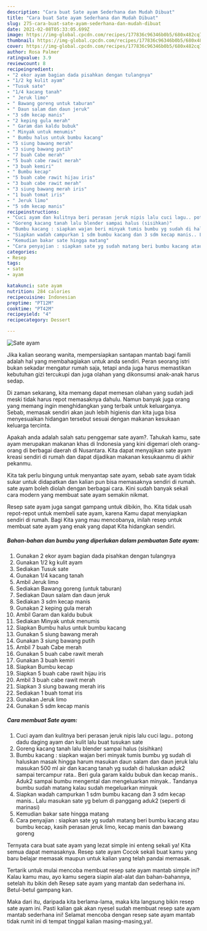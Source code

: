 ```yaml
---
description: "Cara buat Sate ayam Sederhana dan Mudah Dibuat"
title: "Cara buat Sate ayam Sederhana dan Mudah Dibuat"
slug: 275-cara-buat-sate-ayam-sederhana-dan-mudah-dibuat
date: 2021-02-08T05:33:05.699Z
image: https://img-global.cpcdn.com/recipes/177836c96346b0b5/680x482cq70/sate-ayam-foto-resep-utama.jpg
thumbnail: https://img-global.cpcdn.com/recipes/177836c96346b0b5/680x482cq70/sate-ayam-foto-resep-utama.jpg
cover: https://img-global.cpcdn.com/recipes/177836c96346b0b5/680x482cq70/sate-ayam-foto-resep-utama.jpg
author: Rosa Palmer
ratingvalue: 3.9
reviewcount: 8
recipeingredient:
- "2 ekor ayam bagian dada pisahkan dengan tulangnya"
- "1/2 kg kulit ayam"
- "Tusuk sate"
- "1/4 kacang tanah"
- " Jeruk limo"
- " Bawang goreng untuk taburan"
- " Daun salam dan daun jeruk"
- "3 sdm kecap manis"
- "2 keping gula merah"
- " Garam dan kaldu bubuk"
- " Minyak untuk menumis"
- " Bumbu halus untuk bumbu kacang"
- "5 siung bawang merah"
- "3 siung bawang putih"
- "7 buah Cabe merah"
- "5 buah cabe rawit merah"
- "3 buah kemiri"
- " Bumbu kecap"
- "5 buah cabe rawit hijau iris"
- "3 buah cabe rawit merah"
- "3 siung bawang merah iris"
- "1 buah tomat iris"
- " Jeruk limo"
- "5 sdm kecap manis"
recipeinstructions:
- "Cuci ayam dan kulitnya beri perasan jeruk nipis lalu cuci lagu.. potong dadu daging ayam dan kulit lalu buat tusukan sate"
- "Goreng kacang tanah lalu blender sampai halus (sisihkan)"
- "Bumbu kacang : siapkan wajan beri minyak tumis bumbu yg sudah di haluskan masak hingga harum masukan daun salam dan daun jeruk lalu masukan 500 ml air dan kacang tanah yg sudah di haluskan aduk2 sampai tercampur rata.. Beri gula garam kaldu bubuk dan kecap manis.. Aduk2 sampai bumbu mengental dan mengeluarkan minyak.. Tandanya bumbu sudah matang kalau sudah megeluarkan minyak"
- "Siapkan wadah campurkan 1 sdm bumbu kacang dan 3 sdm kecap manis.. Lalu masukan sate yg belum di panggang aduk2 (seperti di marinasi)"
- "Kemudian bakar sate hingga matang"
- "Cara penyajian : siapkan sate yg sudah matang beri bumbu kacang atau bumbu kecap, kasih perasan jeruk limo, kecap manis dan bawang goreng"
categories:
- Resep
tags:
- sate
- ayam

katakunci: sate ayam 
nutrition: 284 calories
recipecuisine: Indonesian
preptime: "PT12M"
cooktime: "PT42M"
recipeyield: "4"
recipecategory: Dessert

---
```



![Sate ayam](https://img-global.cpcdn.com/recipes/177836c96346b0b5/680x482cq70/sate-ayam-foto-resep-utama.jpg)

Jika kalian seorang wanita, mempersiapkan santapan mantab bagi famili adalah hal yang membahagiakan untuk anda sendiri. Peran seorang istri bukan sekadar mengatur rumah saja, tetapi anda juga harus memastikan kebutuhan gizi tercukupi dan juga olahan yang dikonsumsi anak-anak harus sedap.

Di zaman  sekarang, kita memang dapat memesan olahan yang sudah jadi meski tidak harus repot memasaknya dahulu. Namun banyak juga orang yang memang ingin menghidangkan yang terbaik untuk keluarganya. Sebab, memasak sendiri akan jauh lebih higienis dan kita juga bisa menyesuaikan hidangan tersebut sesuai dengan makanan kesukaan keluarga tercinta. 



Apakah anda adalah salah satu penggemar sate ayam?. Tahukah kamu, sate ayam merupakan makanan khas di Indonesia yang kini digemari oleh orang-orang di berbagai daerah di Nusantara. Kita dapat menyajikan sate ayam kreasi sendiri di rumah dan dapat dijadikan makanan kesukaanmu di akhir pekanmu.

Kita tak perlu bingung untuk menyantap sate ayam, sebab sate ayam tidak sukar untuk didapatkan dan kalian pun bisa memasaknya sendiri di rumah. sate ayam boleh diolah dengan berbagai cara. Kini sudah banyak sekali cara modern yang membuat sate ayam semakin nikmat.

Resep sate ayam juga sangat gampang untuk dibikin, lho. Kita tidak usah repot-repot untuk membeli sate ayam, karena Kamu dapat menyiapkan sendiri di rumah. Bagi Kita yang mau mencobanya, inilah resep untuk membuat sate ayam yang enak yang dapat Kita hidangkan sendiri.

<!--inarticleads1-->

##### Bahan-bahan dan bumbu yang diperlukan dalam pembuatan Sate ayam:

1. Gunakan 2 ekor ayam bagian dada pisahkan dengan tulangnya
1. Gunakan 1/2 kg kulit ayam
1. Sediakan Tusuk sate
1. Gunakan 1/4 kacang tanah
1. Ambil  Jeruk limo
1. Sediakan  Bawang goreng (untuk taburan)
1. Sediakan  Daun salam dan daun jeruk
1. Sediakan 3 sdm kecap manis
1. Gunakan 2 keping gula merah
1. Ambil  Garam dan kaldu bubuk
1. Sediakan  Minyak untuk menumis
1. Siapkan  Bumbu halus untuk bumbu kacang
1. Gunakan 5 siung bawang merah
1. Gunakan 3 siung bawang putih
1. Ambil 7 buah Cabe merah
1. Gunakan 5 buah cabe rawit merah
1. Gunakan 3 buah kemiri
1. Siapkan  Bumbu kecap
1. Siapkan 5 buah cabe rawit hijau iris
1. Ambil 3 buah cabe rawit merah
1. Siapkan 3 siung bawang merah iris
1. Sediakan 1 buah tomat iris
1. Gunakan  Jeruk limo
1. Gunakan 5 sdm kecap manis




<!--inarticleads2-->

##### Cara membuat Sate ayam:

1. Cuci ayam dan kulitnya beri perasan jeruk nipis lalu cuci lagu.. potong dadu daging ayam dan kulit lalu buat tusukan sate
1. Goreng kacang tanah lalu blender sampai halus (sisihkan)
1. Bumbu kacang : siapkan wajan beri minyak tumis bumbu yg sudah di haluskan masak hingga harum masukan daun salam dan daun jeruk lalu masukan 500 ml air dan kacang tanah yg sudah di haluskan aduk2 sampai tercampur rata.. Beri gula garam kaldu bubuk dan kecap manis.. Aduk2 sampai bumbu mengental dan mengeluarkan minyak.. Tandanya bumbu sudah matang kalau sudah megeluarkan minyak
1. Siapkan wadah campurkan 1 sdm bumbu kacang dan 3 sdm kecap manis.. Lalu masukan sate yg belum di panggang aduk2 (seperti di marinasi)
1. Kemudian bakar sate hingga matang
1. Cara penyajian : siapkan sate yg sudah matang beri bumbu kacang atau bumbu kecap, kasih perasan jeruk limo, kecap manis dan bawang goreng




Ternyata cara buat sate ayam yang lezat simple ini enteng sekali ya! Kita semua dapat memasaknya. Resep sate ayam Cocok sekali buat kamu yang baru belajar memasak maupun untuk kalian yang telah pandai memasak.

Tertarik untuk mulai mencoba membuat resep sate ayam mantab simple ini? Kalau kamu mau, ayo kamu segera siapin alat-alat dan bahan-bahannya, setelah itu bikin deh Resep sate ayam yang mantab dan sederhana ini. Betul-betul gampang kan. 

Maka dari itu, daripada kita berlama-lama, maka kita langsung bikin resep sate ayam ini. Pasti kalian gak akan nyesel sudah membuat resep sate ayam mantab sederhana ini! Selamat mencoba dengan resep sate ayam mantab tidak rumit ini di tempat tinggal kalian masing-masing,ya!.

